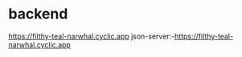 # backend
https://filthy-teal-narwhal.cyclic.app
 json-server:-https://filthy-teal-narwhal.cyclic.app
